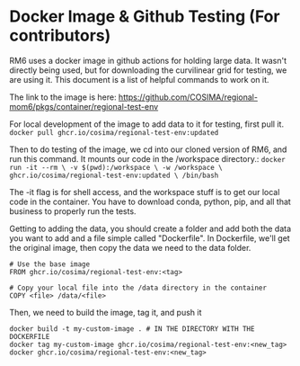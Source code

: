 # Docker Image & Github Testing (For contributors)

RM6 uses a docker image in github actions for holding large data. It wasn't directly being used, but for downloading the curvilinear grid for testing, we are using it. This document is a list of helpful commands to work on it.

The link to the image is here: 
https://github.com/COSIMA/regional-mom6/pkgs/container/regional-test-env

For local development of the image to add data to it for testing, first pull it. 
```docker pull ghcr.io/cosima/regional-test-env:updated```

Then to do testing of the image, we cd into our cloned version of RM6, and run this command. It mounts our code in the /workspace directory.:
```docker run -it --rm \ -v $(pwd):/workspace \ -w /workspace \ ghcr.io/cosima/regional-test-env:updated \ /bin/bash```

The -it flag is for shell access, and the workspace stuff is to get our local code in the container.
You have to download conda, python, pip, and all that business to properly run the tests.

Getting to adding the data, you should create a folder and add both the data you want to add and a file simple called "Dockerfile". In Dockerfile, we'll get the original image, then copy the data we need to the data folder.

```
# Use the base image
FROM ghcr.io/cosima/regional-test-env:<tag>

# Copy your local file into the /data directory in the container
COPY <file> /data/<file>
```

Then, we need to build the image, tag it, and push it

```
docker build -t my-custom-image . # IN THE DIRECTORY WITH THE DOCKERFILE
docker tag my-custom-image ghcr.io/cosima/regional-test-env:<new_tag>
docker ghcr.io/cosima/regional-test-env:<new_tag>
```


